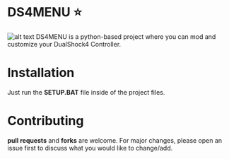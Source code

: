 # DS4MENU ⭐

![alt text](https://www.worten.pt/i/d9e2c98dbba48ad596ff8ede706b1f23268c1495)
DS4MENU is a python-based project where you can mod and customize your DualShock4 Controller.

# Installation

Just run the **SETUP.BAT** file inside of the project files.

# Contributing

**pull requests** and **forks** are welcome. For major changes, please open an issue first to discuss what you would like to change/add.
